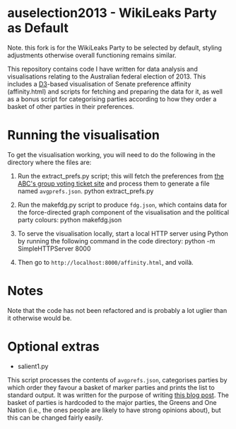 auselection2013 - WikiLeaks Party as Default
============================================

Note. this fork is for the WikiLeaks Party to be selected by default, styling adjustments otherwise overall functioning remains similar.

This repository contains code I have written for data analysis and visualisations relating to the Australian federal election of 2013. This includes a [D3](http://d3js.org)-based visualisation of Senate preference affinity (affinity.html) and scripts for fetching and preparing the data for it, as well as a bonus script for categorising parties according to how they order a basket of other parties in their preferences.


Running the visualisation
=========================

To get the visualisation working, you will need to do the following in the directory where the files are:

1)  Run the extract_prefs.py script; this will fetch the preferences from [the ABC's group voting ticket site](http://www.abc.net.au/news/federal-election-2013/guide/gtv/) and process them to generate a file named `avgprefs.json`.
    python extract_prefs.py

2) Run the makefdg.py script to produce `fdg.json`, which contains data for the force-directed graph component of the visualisation and the political party colours:
    python makefdg.json

3) To serve the visualisation locally, start a local HTTP server using Python by running the following command in the code directory:
    python -m SimpleHTTPServer 8000

4) Then go to `http://localhost:8000/affinity.html`, and voilà.

Notes
=====

Note that the code has not been refactored and is probably a lot uglier than it otherwise would be.

Optional extras
===============

- salient1.py

This script processes the contents of `avgprefs.json`, categorises parties by which order they favour a basket of marker parties and prints the list to standard output. It was written for the purpose of writing [this blog post](http://dev.null.org/blog/item/201308240207_australian_election_). The basket of parties is hardcoded to the major parties, the Greens and One Nation (i.e., the ones people are likely to have strong opinions about), but this can be changed fairly easily.
